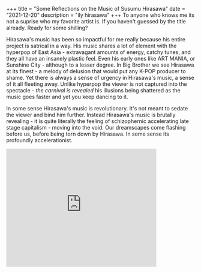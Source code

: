+++
title = "Some Reflections on the Music of Susumu Hirasawa"
date = "2021-12-20"
description = "ily hirasawa"
+++
To anyone who knows me its not a suprise who my favorite artist is. If you haven't guessed by the title already. Ready for some shilling? 

Hirasawa's music has been so impactful for me really because his entire project is satrical in a way. His music shares a lot of element with the hyperpop of East Asia - extravagant amounts of energy, catchy tunes, and they all have an insanely plastic feel. Even his early ones like ART MANIA, or Sunshine City - although to a lesser degree. In Big Brother we see Hirasawa at its finest - a melody of delusion that would put any K-POP producer to shame. Yet there is always a sense of urgency in Hirasawa's music, a sense of it all fleeting away. Unlike hyperpop the viewer is not captured into the spectacle - *the carnival is revealed* his illusions being shattered as the music goes faster and yet you keep dancing to it.

In some sense Hirasawa's music is revolutionary. It's not meant to sedate the viewer and bind him further. Instead Hirasawa's music is brutally revealing - it is quite literally the feeling of schizophernic accelerating late stage capitalism - moving into the void. Our dreamscapes come flashing before us, before being torn down by Hirasawa. In some sense its profoundly accelerationist.

<iframe width="400" height="315" src="https://www.youtube.com/embed/sR072OltSQk" title="YouTube video player" frameborder="0" allow="accelerometer; autoplay; clipboard-write; encrypted-media; gyroscope; picture-in-picture" allowfullscreen></iframe>